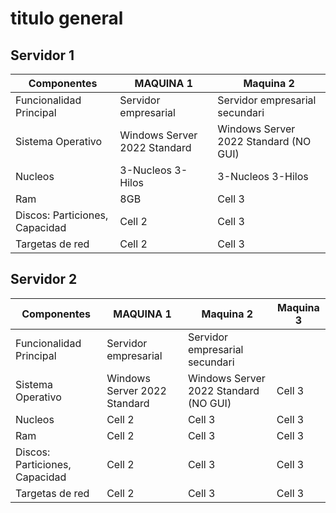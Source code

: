 # titulo general

## Servidor 1

| Componentes                    | MAQUINA 1                        | Maquina 2                                   | 
|--------------------------------|----------------------------------|---------------------------------------------|
| Funcionalidad Principal        | Servidor empresarial             | Servidor empresarial secundari              |
| Sistema Operativo              | Windows Server 2022 Standard     | Windows Server 2022 Standard (NO GUI)       |
| Nucleos                        | 3-Nucleos 3-Hilos                | 3-Nucleos 3-Hilos                           |
| Ram                            | 8GB                              | Cell 3                                      |
| Discos: Particiones, Capacidad | Cell 2                           | Cell 3                                      |
| Targetas de red                | Cell 2                           | Cell 3                                      |

## Servidor 2

| Componentes                    | MAQUINA 1                        | Maquina 2                                   | Maquina 3|
|--------------------------------|----------------------------------|---------------------------------------------|----------|
| Funcionalidad Principal        | Servidor empresarial             | Servidor empresarial secundari              |          |
| Sistema Operativo              | Windows Server 2022 Standard     | Windows Server 2022 Standard (NO GUI)       | Cell 3   |
| Nucleos                        | Cell 2                           | Cell 3                                      | Cell 3   |
| Ram                            | Cell 2                           | Cell 3                                      | Cell 3   |
| Discos: Particiones, Capacidad | Cell 2                           | Cell 3                                      | Cell 3   |
| Targetas de red                | Cell 2                           | Cell 3                                      | Cell 3   |
